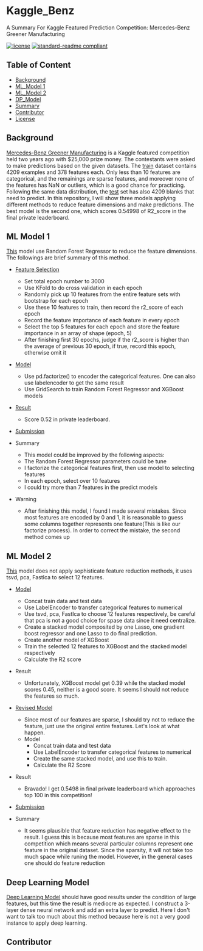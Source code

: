# Kaggle_Benz
A Summary For Kaggle Featured Prediction Competition: Mercedes-Benz Greener Manufacturing


[![license](https://img.shields.io/github/license/:user/:repo.svg)](LICENSE)
[![standard-readme compliant](https://img.shields.io/badge/readme%20style-standard-brightgreen.svg?style=flat-square)](https://github.com/RichardLitt/standard-readme)

## Table of Content

- [Background](#background)
- [ML_Model 1](#ml-model-1)
- [ML_Model 2](#ml-model-2)
- [DP_Model](#deep-learning-model)
- [Summary](#summary)
- [Contributor](#contributor)
- [License]()

## Background
[Mercedes-Benz Greener Manufacturing](https://www.kaggle.com/c/mercedes-benz-greener-manufacturing/overview) is a Kaggle featured competition held two years ago with $25,000 prize money. The contestants were asked to make predictions based on the given datasets. The [train](/data/train.csv) dataset contains 4209 examples and 378 features each. Only less than 10 features are categorical, and the remainings are sparse features, and moreover none of the features has NaN or outliers, which is a good chance for practicing. Following the same data distribution, the [test](/data/test.csv) set has also 4209 blanks that need to predict. In this repository, I will show three models applying different methods to reduce feature dimensions and make predictions. The best model is the second one, which scores 0.54998 of R2_score in the final private leaderboard.


## ML Model 1
[This](/ML_Model_1) model use Random Forest Regressor to reduce the feature dimensions. The followings are brief summary of this method.
- [Feature Selection](/ML_Model_1/data_review.ipynb)
  - Set total epoch number to 3000
  - Use KFold to do cross validation in each epoch
  - Randomly pick up 10 features from the entire feature sets with bootstrap for each epoch
  - Use these 10 features to train, then record the r2_score of each epoch
  - Record the feature importance of each feature in every epoch
  - Select the top 5 features for each epoch and store the feature importance in an array of shape (epoch, 5) 
  - After finishing first 30 epochs, judge if the r2_score is higher than the average of previous 30 epoch, if true, record this epoch, otherwise omit it
  
- [Model](/ML_Model_1/model.ipynb) 
  - Use pd.factorize() to encoder the categorical features. One can also use labelencoder to get the same result
  - Use GridSearch to train Random Forest Regressor and XGBoost models
- [Result](/ML_Model_1/model_result)
  - Score 0.52 in private leaderboard.
- [Submission](/ML_Model_1/my_submission1.csv)

- Summary
  -  This model could be improved by the following aspects:
    - The Random Forest Regressor parameters could be tune
    - I factorize the categorical features first, then use model to selecting features
    - In each epoch, select over 10 features
    - I could try more than 7 features in the predict models

- Warning
  - After finishing this model, I found I made several mistakes. Since most features are encoded by 0 and 1, it is reasonable to guess some columns together represents one feature(This is like our factorize process). In order to correct the mistake, the second method comes up
  
## ML Model 2
[This](/ML_Model_2) model does not apply sophisticate feature reduction methods, it uses tsvd, pca, FastIca to select 12 features.
- [Model](/ML_Model_2/feature_selection3.ipynb)
  - Concat train data and test data
  - Use LabelEncoder to transfer categorical features to numerical
  - Use tsvd, pca, FastIca to choose 12 features respectively, be careful that pca is not a good choice for spase data since it need centralize.
  - Create a stacked model composited by one Lasso, one gradient boost regressor and one Lasso to do final prediction.
  - Create another model of XGBoost
  - Train the selected 12 features to XGBoost and the stacked model respectively
  - Calculate the R2 score
  
- Result
  - Unfortunately, XGBoost model get 0.39 while the stacked model scores 0.45, neither is a good score. It seems I should not reduce the features so much. 

- [Revised Model](/ML_Model_2/feature_selection4.ipynb)
  - Since most of our features are sparse, I should try not to reduce the feature, just use the original entire features. Let's look at what happen.
  - Model
    - Concat train data and test data
    - Use LabelEncoder to transfer categorical features to numerical
    - Create the same stacked model, and use this to train.
    - Calculate the R2 Score

- Result
  - Bravado! I get 0.5498 in final private leaderboard which approaches top 100 in this competition! 
  
- [Submission](/ML_Model_2/my_submission2.csv)

- Summary 
  - It seems plausible that feature reduction has negative effect to the result. I guess this is because most features are sparse in this competition which means several particular columns represent one feature in the original dataset. Since the sparsity, it will not take too much space while runing the model. However, in the general cases one should do feature reduction
  
## Deep Learning Model
[Deep Learning Model](/feature_selection_deep_learning) should have good results under the condition of large features, but this time the result is mediocre as expected. I construct a 3-layer dense neural network and add an extra layer to predict. Here I don't want to talk too much about this method because here is not a very good instance to apply deep learning.

## Contributor 









